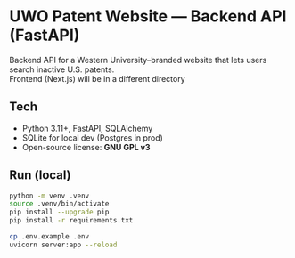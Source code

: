 ﻿# UWO Patent Website — Backend API (FastAPI)

Backend API for a Western University–branded website that lets users search inactive U.S. patents.  
Frontend (Next.js) will be in a different directory

## Tech
- Python 3.11+, FastAPI, SQLAlchemy
- SQLite for local dev (Postgres in prod)
- Open-source license: **GNU GPL v3**

## Run (local)
```bash
python -m venv .venv
source .venv/bin/activate           
pip install --upgrade pip
pip install -r requirements.txt

cp .env.example .env
uvicorn server:app --reload